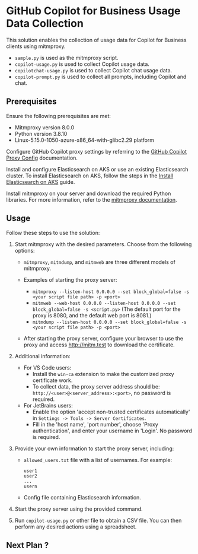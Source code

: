 # GitHub Copilot for Business Usage Data Collection

This solution enables the collection of usage data for Copilot for Business clients using mitmproxy. 

- `sample.py` is used as the mitmproxy script. 
- `copilot-usage.py` is used to collect Copilot usage data. 
- `copilotchat-usage.py` is used to collect Copilot chat usage data. 
- `copilot-prompt.py` is used to collect all prompts, including Copilot and chat. 

## Prerequisites

Ensure the following prerequisites are met:

- Mitmproxy version 8.0.0
- Python version 3.8.10
- Linux-5.15.0-1050-azure-x86_64-with-glibc2.29 platform

Configure GitHub Copilot proxy settings by referring to the [GitHub Copilot Proxy Config](https://docs.github.com/en/copilot/configuring-github-copilot/configuring-network-settings-for-github-copilot?tool=vscode) documentation.

Install and configure Elasticsearch on AKS or use an existing Elasticsearch cluster. To install Elasticsearch on AKS, follow the steps in the [Install Elasticsearch on AKS](https://www.elastic.co/cn/blog/how-to-run-elastic-cloud-on-kubernetes-from-azure-kubernetes-service) guide.

Install mitmproxy on your server and download the required Python libraries. For more information, refer to the [mitmproxy documentation](https://docs.mitmproxy.org/archive/v8/).

## Usage

Follow these steps to use the solution:

1. Start mitmproxy with the desired parameters. Choose from the following options:
     - `mitmproxy`, `mitmdump`, and `mitmweb` are three different models of mitmproxy.
     - Examples of starting the proxy server:
         - `mitmproxy --listen-host 0.0.0.0 --set block_global=false -s <your script file path> -p <port>`
         - `mitmweb --web-host 0.0.0.0 --listen-host 0.0.0.0 --set block_global=false -s <script.py>`
             (The default port for the proxy is 8080, and the default web port is 8081.)
         - `mitmdump --listen-host 0.0.0.0 --set block_global=false -s <your script file path> -p <port>`

     - After starting the proxy server, configure your browser to use the proxy and access http://mitm.test to download the certificate.

2. Additional information:
     - For VS Code users:
         - Install the `win-ca` extension to make the customized proxy certificate work.
         - To collect data, the proxy server address should be: `http://<user>@<server_address>:<port>`, no password is required.
     - For JetBrains users:
         - Enable the option 'accept non-trusted certificates automatically' in `Settings -> Tools -> Server Certificates`.
         - Fill in the 'host name', 'port number', choose 'Proxy authentication', and enter your username in 'Login'. No password is required.

3. Provide your own information to start the proxy server, including:
     - `allowed_users.txt` file with a list of usernames. For example:
        ```
        user1 
        user2 
        ...
        usern
        ```
     - Config file containing Elasticsearch information.

4. Start the proxy server using the provided command.

5. Run `copilot-usage.py` or other file to obtain a CSV file. You can then perform any desired actions using a spreadsheet.

## Next Plan ?

